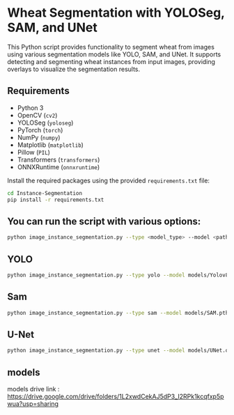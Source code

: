 # Wheat Segmentation with YOLOSeg, SAM, and UNet

This Python script provides functionality to segment wheat from images using various segmentation models like YOLO, SAM, and UNet. It supports detecting and segmenting wheat instances from input images, providing overlays to visualize the segmentation results.

## Requirements

- Python 3
- OpenCV (`cv2`)
- YOLOSeg (`yoloseg`)
- PyTorch (`torch`)
- NumPy (`numpy`)
- Matplotlib (`matplotlib`)
- Pillow (`PIL`)
- Transformers (`transformers`)
- ONNXRuntime (`onnxruntime`)

Install the required packages using the provided `requirements.txt` file:

```bash
cd Instance-Segmentation
pip install -r requirements.txt
```

## You can run the script with various options:

```bash
python image_instance_segmentation.py --type <model_type> --model <path_to_model> --image <path_to_image> --conf_thres <confidence_threshold> --iou_thres <iou_threshold>
```

## YOLO

```bash
python image_instance_segmentation.py --type yolo --model models/Yolov8L.onnx --image test.jpg --conf_thres 0.5 --iou_thres 0.3
```

## Sam

```bash
python image_instance_segmentation.py --type sam --model models/SAM.pth --image test.jpg
```

## U-Net

```bash
python image_instance_segmentation.py --type unet --model models/UNet.onnx --image test.jpg
```

## models

models drive link : https://drive.google.com/drive/folders/1L2xwdCekAJ5dP3_I2RPk1kcqfxp5pwua?usp=sharing
